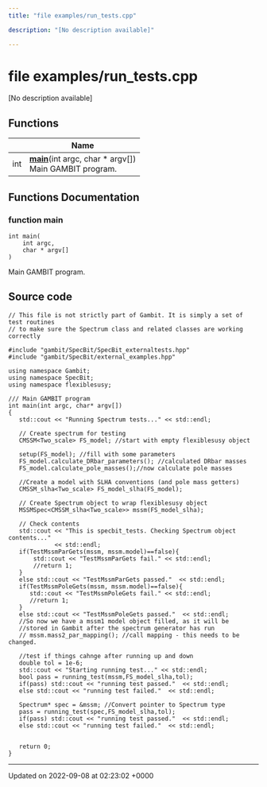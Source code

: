 ```yaml
---
title: "file examples/run_tests.cpp"

description: "[No description available]"

---
```


# file examples/run_tests.cpp

[No description available]

## Functions

|                | Name           |
| -------------- | -------------- |
| int | **[main](/documentation/code/files/run__tests_8cpp/#function-main)**(int argc, char * argv[])<br>Main GAMBIT program.  |


## Functions Documentation

### function main

```
int main(
    int argc,
    char * argv[]
)
```

Main GAMBIT program. 



## Source code

```
// This file is not strictly part of Gambit. It is simply a set of test routines
// to make sure the Spectrum class and related classes are working correctly

#include "gambit/SpecBit/SpecBit_externaltests.hpp"
#include "gambit/SpecBit/external_examples.hpp"

using namespace Gambit;
using namespace SpecBit;
using namespace flexiblesusy;

/// Main GAMBIT program
int main(int argc, char* argv[])
{
   std::cout << "Running Spectrum tests..." << std::endl;

   // Create spectrum for testing
   CMSSM<Two_scale> FS_model; //start with empty flexiblesusy object
  
   setup(FS_model); //fill with some parameters
   FS_model.calculate_DRbar_parameters(); //calculated DRbar masses 
   FS_model.calculate_pole_masses();//now calculate pole masses
   
   //Create a model with SLHA conventions (and pole mass getters)
   CMSSM_slha<Two_scale> FS_model_slha(FS_model);
   
   // Create Spectrum object to wrap flexiblesusy object
   MSSMSpec<CMSSM_slha<Two_scale>> mssm(FS_model_slha);

   // Check contents
   std::cout << "This is specbit_tests. Checking Spectrum object contents..." 
             << std::endl;
   if(TestMssmParGets(mssm, mssm.model)==false){
       std::cout << "TestMssmParGets fail." << std::endl;
       //return 1;
   } 
   else std::cout << "TestMssmParGets passed."  << std::endl;
   if(TestMssmPoleGets(mssm, mssm.model)==false){
      std::cout << "TestMssmPoleGets fail." << std::endl;
      //return 1;
   }
   else std::cout << "TestMssmPoleGets passed."  << std::endl;
   //So now we have a mssm1 model object filled, as it will be
   //stored in Gambit after the spectrum generator has run
   // mssm.mass2_par_mapping(); //call mapping - this needs to be changed.
   
   //test if things cahnge after running up and down
   double tol = 1e-6;
   std::cout << "Starting running test..." << std::endl;
   bool pass = running_test(mssm,FS_model_slha,tol);
   if(pass) std::cout << "running test passed."  << std::endl;
   else std::cout << "running test failed."  << std::endl;
   
   Spectrum* spec = &mssm; //Convert pointer to Spectrum type
   pass = running_test(spec,FS_model_slha,tol); 
   if(pass) std::cout << "running test passed."  << std::endl;
   else std::cout << "running test failed."  << std::endl;

  
   return 0;
}
```


-------------------------------

Updated on 2022-09-08 at 02:23:02 +0000
